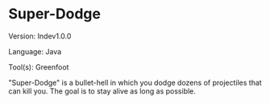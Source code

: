 Super-Dodge 
===========
Version: Indev1.0.0

Language: Java

Tool(s): Greenfoot

"Super-Dodge" is a bullet-hell in which you dodge dozens of projectiles that can kill you.
The goal is to stay alive as long as possible.
